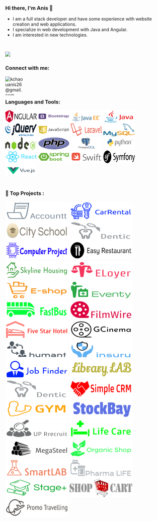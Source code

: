 
### Hi there, I'm Anis 👋

 - I am a full stack developer and have some experience with website creation and web applications.
 - I specialize in web development with Java and Angular.
 - I am interested in new technologies.
 <br>
 
![](https://komarev.com/ghpvc/?username=aniskchaou)

### Connect with me:

[<img align="left" alt="kchaouanis26@gmail.com" width="60" height="60" src="https://img.icons8.com/fluent/48/000000/gmail.png"/>](mailto:kchaouanis26@gmail.com)
<br>

<br>

### Languages and Tools:
<img width="100" height="40" alt="screen shot 2017-08-07 at 12 18 15 pm" src="angular.png"> <img width="100" height="40" alt="screen shot 2017-08-07 at 12 18 15 pm" src="bootstrap.png"> <img width="100" height="40" alt="screen shot 2017-08-07 at 12 18 15 pm" src="j2ee.png"> <img width="100" height="40" alt="screen shot 2017-08-07 at 12 18 15 pm" src="java.png"> <img width="100" height="40" alt="screen shot 2017-08-07 at 12 18 15 pm" src="jquery.png"> <img width="100" height="40" alt="screen shot 2017-08-07 at 12 18 15 pm" src="js.png"> <img width="100" height="40" alt="screen shot 2017-08-07 at 12 18 15 pm" src="laravel.png"> <img width="100" height="40" alt="screen shot 2017-08-07 at 12 18 15 pm" src="mysql.png"> <img width="100" height="40" alt="screen shot 2017-08-07 at 12 18 15 pm" src="node.png"> <img width="100" height="40" alt="screen shot 2017-08-07 at 12 18 15 pm" src="php.png"> <img width="100" height="40" alt="screen shot 2017-08-07 at 12 18 15 pm" src="postgresql.jpg"> <img width="100" height="40" alt="screen shot 2017-08-07 at 12 18 15 pm" src="python.png"> <img width="100" height="40" alt="screen shot 2017-08-07 at 12 18 15 pm" src="react.png"> <img width="100" height="40" alt="screen shot 2017-08-07 at 12 18 15 pm" src="springboot.png"> <img width="100" height="40" alt="screen shot 2017-08-07 at 12 18 15 pm" src="swift.png"> <img width="100" height="40" alt="screen shot 2017-08-07 at 12 18 15 pm" src="symfony.png"> <img width="100" height="40" alt="screen shot 2017-08-07 at 12 18 15 pm" src="vue.png">  
<br>


### 📕 Top Projects :
<img width="200" height="60" alt="screen shot 2017-08-07 at 12 18 15 pm" src="accountt.png">  <img width="200" height="60" alt="screen shot 2017-08-07 at 12 18 15 pm" src="carrental.png">  <img width="200" height="60" alt="screen shot 2017-08-07 at 12 18 15 pm" src="cityschool.png">  <img width="200" height="60" alt="screen shot 2017-08-07 at 12 18 15 pm" src="dentic.png">  <img width="200" height="60" alt="screen shot 2017-08-07 at 12 18 15 pm" src="computerproject.png">  <img width="200" height="60" alt="screen shot 2017-08-07 at 12 18 15 pm" src="easyrestaurant.png">  <img width="200" height="60" alt="screen shot 2017-08-07 at 12 18 15 pm" src="skylinehousing.png">  <img width="200" height="60" alt="screen shot 2017-08-07 at 12 18 15 pm" src="eloyer.png">  <img width="200" height="60" alt="screen shot 2017-08-07 at 12 18 15 pm" src="eshop.png">  <img width="200" height="60" alt="screen shot 2017-08-07 at 12 18 15 pm" src="eventy.png">  <img width="200" height="60" alt="screen shot 2017-08-07 at 12 18 15 pm" src="fastbus.png">  <img width="200" height="60" alt="screen shot 2017-08-07 at 12 18 15 pm" src="filmwire.png">  <img width="200" height="60" alt="screen shot 2017-08-07 at 12 18 15 pm" src="fivestarhotel.png">  <img width="200" height="60" alt="screen shot 2017-08-07 at 12 18 15 pm" src="gcinema.png">  <img width="200" height="60" alt="screen shot 2017-08-07 at 12 18 15 pm" src="humant.png">  <img width="200" height="60" alt="screen shot 2017-08-07 at 12 18 15 pm" src="insuru.png">  <img width="200" height="60" alt="screen shot 2017-08-07 at 12 18 15 pm" src="jobfinder.png">  <img width="200" height="60" alt="screen shot 2017-08-07 at 12 18 15 pm" src="librarylab.png">  <img width="200" height="60" alt="screen shot 2017-08-07 at 12 18 15 pm" src="dentic.png">  <img width="200" height="60" alt="screen shot 2017-08-07 at 12 18 15 pm" src="simplecrm.png">  <img width="200" height="60" alt="screen shot 2017-08-07 at 12 18 15 pm" src="gym.png">  <img width="200" height="60" alt="screen shot 2017-08-07 at 12 18 15 pm" src="stockbay.png">  <img width="200" height="60" alt="screen shot 2017-08-07 at 12 18 15 pm" src="uprecruit.png">  <img width="200" height="60" alt="screen shot 2017-08-07 at 12 18 15 pm" src="lifecare.png">  <img width="200" height="60" alt="screen shot 2017-08-07 at 12 18 15 pm" src="megasteel.png">  <img width="200" height="60" alt="screen shot 2017-08-07 at 12 18 15 pm" src="organicshop.png">  <img width="200" height="60" alt="screen shot 2017-08-07 at 12 18 15 pm" src="smartlab.png">  <img width="200" height="60" alt="screen shot 2017-08-07 at 12 18 15 pm" src="pharmalife.png">  <img width="200" height="60" alt="screen shot 2017-08-07 at 12 18 15 pm" src="stage+.png">  <img width="200" height="60" alt="screen shot 2017-08-07 at 12 18 15 pm" src="shopcart.png">  <img width="200" height="60" alt="screen shot 2017-08-07 at 12 18 15 pm" src="promotraveling.png">  
